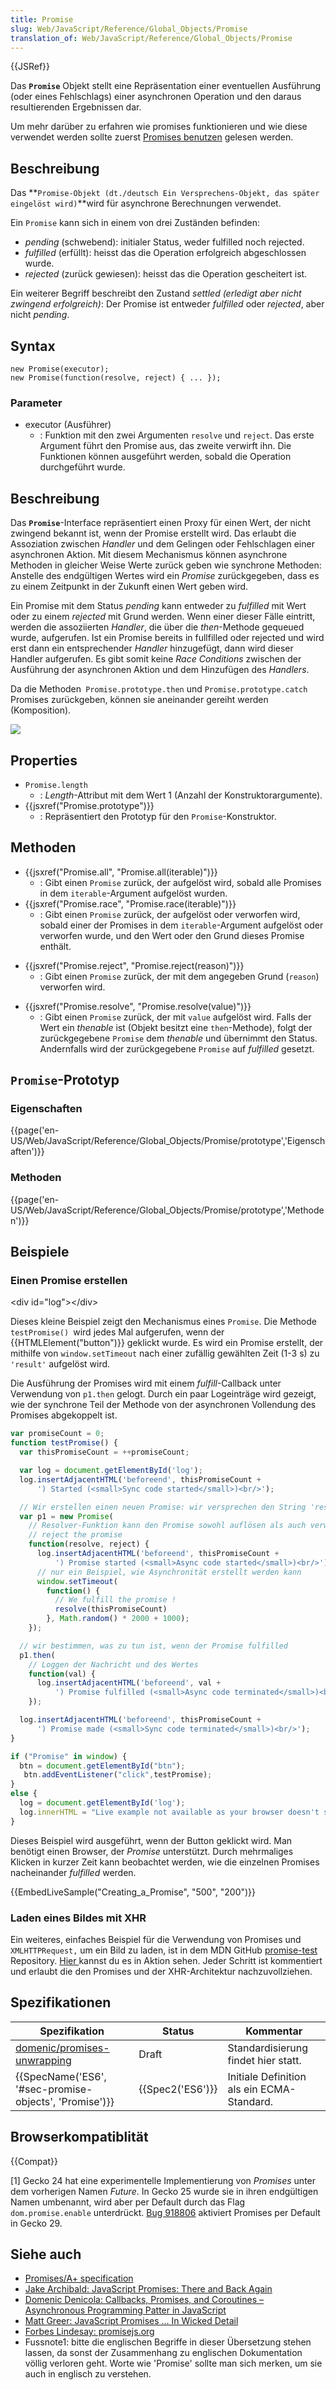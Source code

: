 ```yaml
---
title: Promise
slug: Web/JavaScript/Reference/Global_Objects/Promise
translation_of: Web/JavaScript/Reference/Global_Objects/Promise
---
```

{{JSRef}}

Das **`Promise`** Objekt stellt eine Repräsentation einer eventuellen Ausführung (oder eines Fehlschlags) einer asynchronen Operation und den daraus resultierenden Ergebnissen dar.

Um mehr darüber zu erfahren wie promises funktionieren und wie diese verwendet werden sollte zuerst [Promises benutzen](/de/docs/Web/JavaScript/Guide/Using_promises) gelesen werden.

## Beschreibung

Das **`Promise-Objekt (dt./deutsch Ein Versprechens-Objekt, das später eingelöst wird)`**wird für asynchrone Berechnungen verwendet.

Ein `Promise` kann sich in einem von drei Zuständen befinden:

- _pending_ (schwebend): initialer Status, weder fulfilled noch rejected.
- _fulfilled_ (erfüllt): heisst das die Operation erfolgreich abgeschlossen wurde.
- _rejected_ (zurück gewiesen): heisst das die Operation gescheitert ist.

Ein weiterer Begriff beschreibt den Zustand _settled (erledigt aber nicht zwingend erfolgreich)_: Der Promise ist entweder _fulfilled_ oder _rejected_, aber nicht _pending_.

## Syntax

    new Promise(executor);
    new Promise(function(resolve, reject) { ... });

### Parameter

- executor (Ausführer)
  - : Funktion mit den zwei Argumenten `resolve` und `reject`. Das erste Argument führt den Promise aus, das zweite verwirft ihn. Die Funktionen können ausgeführt werden, sobald die Operation durchgeführt wurde.

## Beschreibung

Das **`Promise`**-Interface repräsentiert einen Proxy für einen Wert, der nicht zwingend bekannt ist, wenn der Promise erstellt wird. Das erlaubt die Assoziation zwischen _Handler_ und dem Gelingen oder Fehlschlagen einer asynchronen Aktion. Mit diesem Mechanismus können asynchrone Methoden in gleicher Weise Werte zurück geben wie synchrone Methoden: Anstelle des endgültigen Wertes wird ein _Promise_ zurückgegeben, dass es zu einem Zeitpunkt in der Zukunft einen Wert geben wird.

Ein Promise mit dem Status _pending_ kann entweder zu _fulfilled_ mit Wert oder zu einem _rejected_ mit Grund werden. Wenn einer dieser Fälle eintritt, werden die assoziierten _Handler_, die über die _then_-Methode gequeued wurde, aufgerufen. Ist ein Promise bereits in fullfilled oder rejected und wird erst dann ein entsprechender _Handler_ hinzugefügt, dann wird dieser Handler aufgerufen. Es gibt somit keine _Race Conditions_ zwischen der Ausführung der asynchronen Aktion und dem Hinzufügen des _Handlers_.

Da die Methoden` Promise.prototype.then` und `Promise.prototype.catch` Promises zurückgeben, können sie aneinander gereiht werden (Komposition).

![](https://mdn.mozillademos.org/files/8633/promises.png)

## Properties

- `Promise.length`
  - : _Length_-Attribut mit dem Wert 1 (Anzahl der Konstruktorargumente).
- {{jsxref("Promise.prototype")}}
  - : Repräsentiert den Prototyp für den `Promise`-Konstruktor.

## Methoden

- {{jsxref("Promise.all", "Promise.all(iterable)")}}
  - : Gibt einen `Promise` zurück, der aufgelöst wird, sobald alle Promises in dem `iterable`-Argument aufgelöst wurden.
- {{jsxref("Promise.race", "Promise.race(iterable)")}}
  - : Gibt einen `Promise` zurück, der aufgelöst oder verworfen wird, sobald einer der Promises in dem `iterable`-Argument aufgelöst oder verworfen wurde, und den Wert oder den Grund dieses Promise enthält.

<!---->

- {{jsxref("Promise.reject", "Promise.reject(reason)")}}
  - : Gibt einen `Promise` zurück, der mit dem angegeben Grund (`reason`) verworfen wird.

<!---->

- {{jsxref("Promise.resolve", "Promise.resolve(value)")}}
  - : Gibt einen `Promise` zurück, der mit `value` aufgelöst wird. Falls der Wert ein _thenable_ ist (Objekt besitzt eine `then`-Methode), folgt der zurückgegebene `Promise` dem _thenable_ und übernimmt den Status. Andernfalls wird der zurückgegebene `Promise` auf _fulfilled_ gesetzt.

## `Promise`-Prototyp

### Eigenschaften

{{page('en-US/Web/JavaScript/Reference/Global_Objects/Promise/prototype','Eigenschaften')}}

### Methoden

{{page('en-US/Web/JavaScript/Reference/Global_Objects/Promise/prototype','Methoden')}}

## Beispiele

### Einen Promise erstellen

\<div id="log">\</div>

Dieses kleine Beispiel zeigt den Mechanismus eines `Promise`. Die Methode `testPromise() `wird jedes Mal aufgerufen, wenn der {{HTMLElement("button")}} geklickt wurde. Es wird ein Promise erstellt, der mithilfe von `window.setTimeout` nach einer zufällig gewählten Zeit (1-3 s) zu `'result'` aufgelöst wird.

Die Ausführung der Promises wird mit einem _fulfill_-Callback unter Verwendung von `p1.then` gelogt. Durch ein paar Logeinträge wird gezeigt, wie der synchrone Teil der Methode von der asynchronen Vollendung des Promises abgekoppelt ist.

```js
var promiseCount = 0;
function testPromise() {
  var thisPromiseCount = ++promiseCount;

  var log = document.getElementById('log');
  log.insertAdjacentHTML('beforeend', thisPromiseCount +
      ') Started (<small>Sync code started</small>)<br/>');

  // Wir erstellen einen neuen Promise: wir versprechen den String 'result' (Wartezeit max. 3s)
  var p1 = new Promise(
    // Resolver-Funktion kann den Promise sowohl auflösen als auch verwerfen
    // reject the promise
    function(resolve, reject) {
      log.insertAdjacentHTML('beforeend', thisPromiseCount +
          ') Promise started (<small>Async code started</small>)<br/>');
      // nur ein Beispiel, wie Asynchronität erstellt werden kann
      window.setTimeout(
        function() {
          // We fulfill the promise !
          resolve(thisPromiseCount)
        }, Math.random() * 2000 + 1000);
    });

  // wir bestimmen, was zu tun ist, wenn der Promise fulfilled
  p1.then(
    // Loggen der Nachricht und des Wertes
    function(val) {
      log.insertAdjacentHTML('beforeend', val +
          ') Promise fulfilled (<small>Async code terminated</small>)<br/>');
    });

  log.insertAdjacentHTML('beforeend', thisPromiseCount +
      ') Promise made (<small>Sync code terminated</small>)<br/>');
}
```

```js
if ("Promise" in window) {
  btn = document.getElementById("btn");
   btn.addEventListener("click",testPromise);
}
else {
  log = document.getElementById('log');
  log.innerHTML = "Live example not available as your browser doesn't support the Promise interface.";
}
```

Dieses Beispiel wird ausgeführt, wenn der Button geklickt wird. Man benötigt einen Browser, der _Promise_ unterstützt. Durch mehrmaliges Klicken in kurzer Zeit kann beobachtet werden, wie die einzelnen Promises nacheinander _fulfilled_ werden.

{{EmbedLiveSample("Creating_a_Promise", "500", "200")}}

### Laden eines Bildes mit XHR

Ein weiteres, einfaches Beispiel für die Verwendung von Promises und `XMLHTTPRequest,` um ein Bild zu laden, ist in dem MDN GitHub [promise-test](https://github.com/mdn/js-examples/blob/master/promises-test/index.html) Repository. [Hier ](https://mdn.github.io/js-examples/promises-test/)kannst du es in Aktion sehen. Jeder Schritt ist kommentiert und erlaubt die den Promises und der XHR-Architektur nachzuvollziehen.

## Spezifikationen

| Spezifikation                                                                 | Status               | Kommentar                                  |
| ----------------------------------------------------------------------------- | -------------------- | ------------------------------------------ |
| [domenic/promises-unwrapping](https://github.com/domenic/promises-unwrapping) | Draft                | Standardisierung findet hier statt.        |
| {{SpecName('ES6', '#sec-promise-objects', 'Promise')}}      | {{Spec2('ES6')}} | Initiale Definition als ein ECMA-Standard. |

## Browserkompatiblität

{{Compat}}

\[1] Gecko 24 hat eine experimentelle Implementierung von _Promises_ unter dem vorherigen Namen _Future_. In Gecko 25 wurde sie in ihren endgültigen Namen umbenannt, wird aber per Default durch das Flag `dom.promise.enable` unterdrückt. [Bug 918806](https://bugzilla.mozilla.org/show_bug.cgi?id=918806) aktiviert Promises per Default in Gecko 29.

## Siehe auch

- [Promises/A+ specification](http://promisesaplus.com/)
- [Jake Archibald: JavaScript Promises: There and Back Again](http://www.html5rocks.com/en/tutorials/es6/promises/)
- [Domenic Denicola: Callbacks, Promises, and Coroutines – Asynchronous Programming Patter in JavaScript](http://de.slideshare.net/domenicdenicola/callbacks-promises-and-coroutines-oh-my-the-evolution-of-asynchronicity-in-javascript)
- [Matt Greer: JavaScript Promises ... In Wicked Detail](http://www.mattgreer.org/articles/promises-in-wicked-detail/)
- [Forbes Lindesay: promisejs.org](https://www.promisejs.org/)
- Fussnote1: bitte die englischen Begriffe in dieser Übersetzung stehen lassen, da sonst der Zusammenhang zu englischen Dokumentation völlig verloren geht. Worte wie 'Promise' sollte man sich merken, um sie auch in englisch zu verstehen.
